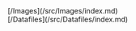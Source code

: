 <div class='linkbox'>
[/Images](/src/Images/index.md)<br />
[/Datafiles](/src/Datafiles/index.md)<br />
</div>
